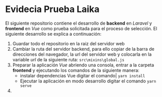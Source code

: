 # Evidecia Prueba Laika
El siguiente repositorio contiene el desarrollo de **backend** en *Laravel* y **frontend** en *Vue* como prueba solicitada para el proceso de selección.
El siguiente desarrollo se explica a continuación:
1. Guardar todo el repositorio en la raiz del servidor web
2. Cambiar la ruta del servidor backend, para ello copiar de la barra de direcciones del navegador, la url del servidor web y colocarla en la variable *url* de la siguiente ruta: ``` src\mixins\global.js ```
3. Preparar la aplicación *Vue* abriendo una consola, entrar a la carpeta **frontend** y ejecutando los comandos de la siguiente manera:
   - instalar dependencias Vue digitar el comando| ``` yarn install ```
   - Ejecutar la aplicación en modo desarrollo digitar el comando ``` yarn serve ```
4.  